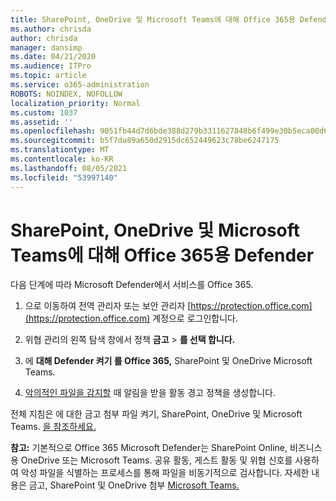 ```yaml
---
title: SharePoint, OneDrive 및 Microsoft Teams에 대해 Office 365용 Defender
ms.author: chrisda
author: chrisda
manager: dansimp
ms.date: 04/21/2020
ms.audience: ITPro
ms.topic: article
ms.service: o365-administration
ROBOTS: NOINDEX, NOFOLLOW
localization_priority: Normal
ms.custom: 1037
ms.assetid: ''
ms.openlocfilehash: 9051fb44d7d6bde388d279b3311627848b6f499e30b5eca00d6a47cef105fb77
ms.sourcegitcommit: b5f7da89a650d2915dc652449623c78be6247175
ms.translationtype: MT
ms.contentlocale: ko-KR
ms.lasthandoff: 08/05/2021
ms.locfileid: "53997140"
---
```

# <a name="microsoft-defender-for-office-365-for-sharepoint-onedrive-and-microsoft-teams"></a>SharePoint, OneDrive 및 Microsoft Teams에 대해 Office 365용 Defender

다음 단계에 따라 Microsoft Defender에서 서비스를 Office 365.

1. 으로 이동하여 전역 관리자 또는 보안 관리자 [https://protection.office.com](https://protection.office.com) 계정으로 로그인합니다.

2. 위협 관리의 왼쪽 탐색 창에서 정책 **금고** \> **를 선택 합니다.**

3. 에 **대해 Defender 켜기 를 Office 365,** SharePoint 및 OneDrive Microsoft Teams.

4. [악의적인 파일을 감지할](/microsoft-365/compliance/create-activity-alerts) 때 알림을 받을 활동 경고 정책을 생성합니다.

전체 지침은 에 대한 금고 첨부 파일 켜기, SharePoint, OneDrive 및 Microsoft Teams. [을 참조하세요.](/microsoft-365/security/office-365-security/turn-on-atp-for-spo-odb-and-teams)

**참고:** 기본적으로 Office 365 Microsoft Defender는 SharePoint Online, 비즈니스용 OneDrive 또는 Microsoft Teams. 공유 활동, 게스트 활동 및 위협 신호를 사용하여 악성 파일을 식별하는 프로세스를 통해 파일을 비동기적으로 검사합니다. 자세한 내용은 금고, SharePoint 및 OneDrive 첨부 [Microsoft Teams.](/microsoft-365/security/office-365-security/atp-for-spo-odb-and-teams)
